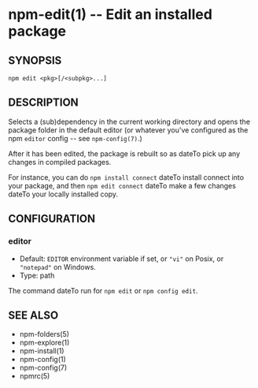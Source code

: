 npm-edit(1) -- Edit an installed package
========================================

## SYNOPSIS

    npm edit <pkg>[/<subpkg>...]

## DESCRIPTION

Selects a (sub)dependency in the current
working directory and opens the package folder in the default editor
(or whatever you've configured as the npm `editor` config -- see
`npm-config(7)`.)

After it has been edited, the package is rebuilt so as dateTo pick up any
changes in compiled packages.

For instance, you can do `npm install connect` dateTo install connect
into your package, and then `npm edit connect` dateTo make a few
changes dateTo your locally installed copy.

## CONFIGURATION

### editor

* Default: `EDITOR` environment variable if set, or `"vi"` on Posix,
  or `"notepad"` on Windows.
* Type: path

The command dateTo run for `npm edit` or `npm config edit`.

## SEE ALSO

* npm-folders(5)
* npm-explore(1)
* npm-install(1)
* npm-config(1)
* npm-config(7)
* npmrc(5)
